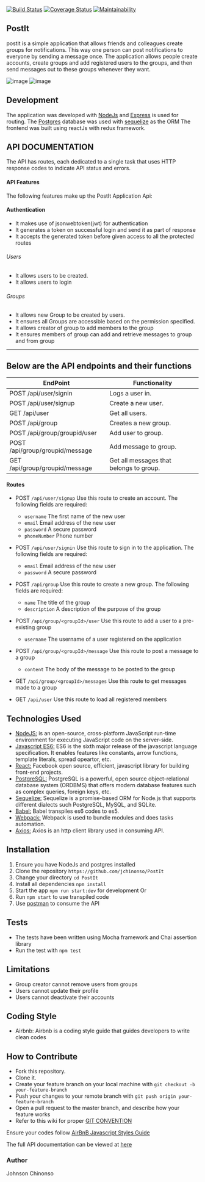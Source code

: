 [![Build Status](https://travis-ci.org/Jchinonso/PostIt.svg?branch=development)](https://travis-ci.org/Jchinonso/PostIt)
[![Coverage Status](https://coveralls.io/repos/github/Jchinonso/PostIt/badge.svg?branch=chore%2Ffix-code-climate)](https://coveralls.io/github/Jchinonso/PostIt?branch=chore%2Ffix-code-climate)
[![Maintainability](https://api.codeclimate.com/v1/badges/71565039e6e5bc314f1c/maintainability)](https://codeclimate.com/github/Jchinonso/PostIt/maintainability)

## PostIt

 postit is a simple application that allows friends and colleagues create groups for notifications. This way one person can post notifications to everyone by sending a message once. The application allows people create accounts, create groups and add registered users to the groups, and then send messages out to these groups whenever they want.
 
![image](https://user-images.githubusercontent.com/23220841/31301111-920a9d7e-aaef-11e7-8369-7f8f5ef04b33.png)
![image](https://user-images.githubusercontent.com/23220841/31301016-f3bb1a9a-aaee-11e7-854d-68c7bde5b9ac.png)

 

 Development
-------------
The application was developed with [NodeJs](http://nodejs.org) and [Express](http://expressjs.com) is used for routing. The [Postgres](http://postgresql.com) database was used with [sequelize](http://sequelizejs.com) as the ORM
The frontend was built using reactJs with redux framework.


API DOCUMENTATION
-----------------
The API has routes, each dedicated to a single task that uses HTTP response codes to indicate API status and errors.

#### API Features
The following features make up the PostIt Application Api:

#### Authentication
- It makes use of jsonwebtoken(jwt) for authentication
- It generates a token on successful login and send it as part of response
- It accepts the generated token before given access to all the protected routes

###### Users
- It allows users to be created.  
- It allows users to login  


###### Groups
- It allows new Group to be created by users.  
- It ensures all Groups are accessible based on the permission specified.  
- It allows creator of group to add members to the group
- It ensures members of group can add and retrieve messages to group and from group 


---

## Below are the API endpoints and their functions
EndPoint                       |   Functionality
------------------------------ |------------------------
POST /api/user/signin          |   Logs a user in.
POST /api/user/signup          |   Create a new user.            
GET /api/user                  |   Get all users.
POST /api/group                |   Creates a new group.
POST /api/group/groupid/user   |   Add user to group.
POST /api/group/groupid/message|   Add message to group.
GET /api/group/groupid/message |   Get all messages that belongs to group.

#### Routes
* POST `/api/user/signup` Use this route to create an account. The following fields are required:
  * `username` The first name of the new user
  * `email`     Email address of the new user
  * `password` A secure password
  * `phoneNumber` Phone number

* POST `/api/user/signin` Use this route to sign in to the application. The following fields are required:
  * `email`     Email address of the new user
  * `password` A secure password

* POST `/api/group` Use this route to create a new group. The following fields are required:
  * `name`  The title of the group
  * `description`     A description of the purpose of the group

* POST `/api/group/<groupId>/user` Use this route to add a user to a pre-existing group
  * `username` The username of a user registered on the application
  

* POST `/api/group/<groupId>/message` Use this route to post a message to a group
  * `content` The body of the message to be posted to the group


* GET `/api/group/<groupId>/messages` Use this route to get messages made to a group
* GET `/api/user` Use this route to load all registered members 



Technologies Used
-----------------

* [NodeJS:](https://nodejs.org/en/) is an open-source, cross-platform JavaScript run-time environment for executing JavaScript code on the server-side.
* [Javascript ES6:](https://en.wikipedia.org/wiki/ECMAScript) ES6 is the sixth major release of the javascript language specification. It enables features like constants, arrow functions, template literals, spread opeartor, etc.
* [React:](https://facebook.github.io/react/tutorial/tutorial.html) Facebook open source, efficient, javascript library for building front-end projects.
* [PostgreSQL:](https://www.postgresql.org/) PostgreSQL is a powerful, open source object-relational database system (ORDBMS) that offers modern database features such as complex queries, foreign keys, etc.
* [Sequelize:](http://docs.sequelizejs.com/) Sequelize is a promise-based ORM for Node.js that supports different dialects such PostgreSQL, MySQL, and SQLite.
* [Babel:](https://babeljs.io/)  Babel transpiles es6 codes to es5.
* [Webpack:](https://webpack.github.io/docs/what-is-webpack.html) Webpack is used to bundle modules and does tasks automation.
* [Axios:](https://www.npmjs.com/package/axios) Axios is an http client library used in consuming API.

Installation
------------
1.  Ensure you have NodeJs and postgres installed
2.  Clone the repository `https://github.com/jchinonso/PostIt`
3.  Change your directory `cd PostIt`
4.  Install all dependencies `npm install`
5.  Start the app `npm run start:dev` for development Or
6.  Run `npm start` to use transpiled code
7.  Use [postman](https://www.getpostman.com/) to consume the API

Tests
-----
*  The tests have been written using Mocha framework and Chai assertion library
*  Run the test with `npm test`

Limitations
-----------
- Group creator cannot remove users from groups
- Users cannot update their profile
- Users cannot deactivate their accounts

Coding Style
------------
- Airbnb: Airbnb is a coding style guide that guides developers to write clean codes

How to Contribute
-----------------
- Fork this repository.
- Clone it.
- Create your feature branch on your local machine with ```git checkout -b your-feature-branch```
- Push your changes to your remote branch with ```git push origin your-feature-branch```
- Open a pull request to the master branch, and describe how your feature works
- Refer to this wiki for proper <a href="https://github.com/Jchinonso/PostIt/wiki">GIT CONVENTION</a>

Ensure your codes follow <a href="https://github.com/airbnb/javascript">AirBnB Javascript Styles Guide</a>

The full API documentation can be viewed at <a href="https://jchinonso.github.io/slate/" target="_blank">here</a>

### Author
Johnson Chinonso
